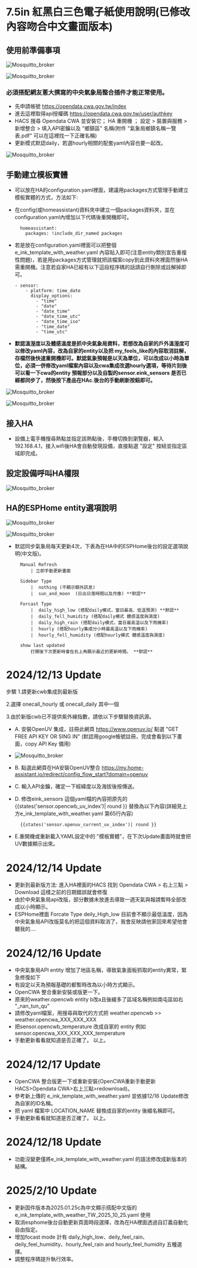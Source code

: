 # 7.5in 紅黑白三色電子紙使用說明(已修改內容吻合中文畫面版本)

## 使用前準備事項

![Mosquitto_broker](/e_ink_display/image/161812.png)

![Mosquitto_broker](/e_ink_display/image/161954.png)

### 必須搭配網友蔥大撰寫的中央氣象局整合插件才能正常使用。
- 先申請帳號
    https://opendata.cwa.gov.tw/index
- 進去這裡取得api授權碼
    https://opendata.cwa.gov.tw/user/authkey
- HACS 搜尋 Opendata CWA 並安裝它； HA 重開機 ； 設定 > 裝置與服務  > 新增整合 > 填入API密鑰以及 "鄉鎮區" 名稱(附件 "氣象局鄉鎮名稱一覽表.pdf" 可以在這裡找一下正確名稱)
- 更新模式默認daily，若選hourly相關的配套yaml內容也要一起改。

![Mosquitto_broker](/e_ink_display/image/142722.png)

## 手動建立模板實體 
- 可以放在HA的configuration.yaml裡面，建議用packages方式管理手動建立模板實體的方式，方法如下:
- 在config(或homeassistant)資料夾中建立一個packages資料夾，並在configuration.yaml內增加以下代碼後重開機即可。

        homeassistant:
          packages: !include_dir_named packages

- 若是放在configuration.yaml裡面可以把整個e_ink_template_with_weather.yaml 內容貼入即可(注意entity類別宣告重複性問題)，若是用packages方式管理就把該檔案copy到此資料夾裡面然後HA需重開機。注意若自家HA已經有以下這段程序碼的話請自行刪除或註解掉即可。

      - sensor:
          - platform: time_date
            display_options:
              - "time"
              - "date"
              - "date_time"
              - "date_time_utc"
              - "date_time_iso"
              - "time_date"
              - "time_utc"

-  **默認溫溼度以及體感溫度是抓中央氣象局資料，若想改為自家的戶外溫溼度可以修改yaml內容，改為自家的entity以及把 my_feels_like的內容取消註解，存檔然後快速重開機即可。默認氣象預報是以天為單位，可以改成以小時為單位，必須一併修改yaml檔案內容以及cwa集成改選hourly選項，等待片刻後可以看一下cwa的entity 預報部分以及自製的sensor.eink_sensors 是否已經都同步了，然後按下產品在HAc.後台的手動刷新按鈕即可。**

![Mosquitto_broker](/e_ink_display/image/112708.png)

![Mosquitto_broker](/e_ink_display/image/112734.png)


## 接入HA
- 設備上電手機搜尋熱點並指定該熱點後，手機切換到瀏覽器，輸入192.168.4.1，接入wifi後HA會自動發現設備，直接點選 "設定" 按紐並指定區域即完成。

## 設定設備呼叫HA權限

![Mosquitto_broker](/e_ink_display/image/103348.png)

## HA的ESPHome entity選項說明
![Mosquitto_broker](/e_ink_display/image/150554.png)

![Mosquitto_broker](/e_ink_display/image/144320.png)

- 默認同步氣象局每天更新4次，下表為在HA中的ESPHome後台的設定選項說明(中文版)。

        Manual Refresh
            | 立即手動更新畫面
        
        Sidebar Type
            |  nothing (不顯示額外訊息) 
            |  sun_and_moon  (日出日落時間以及月像) **默認**
    
        Forcast Type
            |  daily_high_low (搭配daily模式，當日最高、低溫預測) **默認**
            |  daily_fell_humidity (搭配daily模式 體感溫度與濕度)
            |  daily_high_rain (搭配daily模式，當日最高溫以及下雨機率)
            |  hourly (搭配hourly集成分小時最高溫以及下雨機率)
            |  hourly_fell_humidity (搭配hourly模式 體感溫度與濕度)
           
        show last updated
            打開後下次更新時會在右上角顯示最近的更新時間。 **默認**


# 2024/12/13 Update
步驟
1.請更新cwb集成到最新版

2.選擇 onecall_hourly 或 onecall_daily 其中一個
    
3.由於新版cwb已不提供紫外線指數，請依以下步驟替換資訊源。

- A. 安裝OpenUV 集成，註冊此網頁 https://www.openuv.io/ 點選 "GET FREE API KEY OR SING IN" (默認用google帳號註冊，完成會看到以下畫面，copy API Key 備用)
  
- ![Mosquitto_broker](/e_ink_display/image/uv_api114139.png)
  
- B. 點選此網頁在HA安裝OpenUV整合 https://my.home-assistant.io/redirect/config_flow_start?domain=openuv
  
- C. 輸入API金鑰，確定一下經緯度以及海拔後按傳送。
  
- D. 修改eink_sensors 這個yaml檔的內容把原先的 {{states('sensor.opencwb_uv_index')| round }} 替換為以下內容(詳細見上方e_ink_template_with_weather.yaml 第65行內容)
  
        {{states('sensor.openuv_current_uv_index')| round }}


- E.重開機或重新載入YAML設定中的 "模板實體"，在下次Update畫面時就會把UV數據顯示出來。
      
# 2024/12/14 Update    
- 更新到最新版方法: 進入HA裡面的HACS 找到 Opendata CWA > 右上三點 > Download 這樣之前的日期錯誤就會修復
- 由於中央氣象局api改版，部分數據未放進去導致一週天氣與報請暫時全部改成以小時顯示。
- ESPHome裡面 Forcate Type deily_High_low 目前會不顯示最低溫度，因為中央氣象局API改版莫名的把這個資料取消了，我會反映請他家回來希望他會聽我的....

# 2024/12/16 Update
- 中央氣象局API entity 增加了地區名稱，導致氣象面板抓取的entity異常，緊急修復如下
- 有設定以天為預報基礎的都暫時改為以小時方式顯示。
- OpenCWA 整合重新安裝或版更一下。
- 原來的weather.opencwb entity b改a且後綴多了區域名稱例如南屯區如右 "_nan_tun_qu"
- 請修改yaml檔案，用搜尋與取代的方式把 weather.opencwb  >>  weather.opencwa_XXX_XXX_XXX
- 把sensor.opencwb_temperature 改成自家的 entity 例如 sensor.opencwa_XXX_XXX_XXX_temperature
- 手動更新看看就知道是否正確了。 以上。
  
# 2024/12/17 Update
- OpenCWA 整合版更一下或重新安裝(OpenCWA重新手動更新HACS>Opendata CWA>右上三點>redownload)。
- 參考新上傳的 e_ink_template_with_weather.yaml 並依據12/16 Update修改為自家的ID名稱。
- 把 yaml 檔案中 LOCATION_NAME 替換成自家的entity 後綴名稱即可。
- 手動更新看看就知道是否正確了。 以上。

# 2024/12/18 Update  
- 功能沒變更僅將e_ink_template_with_weather.yaml 的語法修改成新版本的結構。

# 2025/2/10 Update
- 更新固件版本為2025.01.25c為中文顯示搭配中文版的e_ink_template_with_weather_TW_2025_10_25.yaml 使用
- 取消esphome後台自動更新頁面時段選擇，改為在HA裡面透過自訂義自動化自由指定。
- 增加focast mode 計有 daily_high_low、deily_feel_rain、deily_feel_humidity、hourly_feel_rain and hourly_feel_humidity 五種選擇。
- 調整程序碼提升執行效率。
